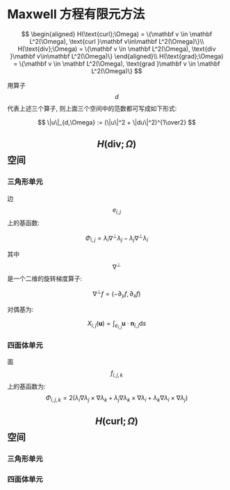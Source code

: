 # Maxwell 方程有限元方法  

$$
\begin{aligned}
H(\text{curl};\Omega) = \{\mathbf v \in \mathbf L^2(\Omega), \text{curl }\mathbf v\in\mathbf L^2(\Omega)\}\\
H(\text{div};\Omega) = \{\mathbf v \in \mathbf L^2(\Omega), \text{div }\mathbf v\in\mathbf L^2(\Omega)\}
\end{aligned}\\
H(\text{grad};\Omega) = \{\mathbf v \in \mathbf L^2(\Omega), \text{grad }\mathbf v \in \mathbf L^2(\Omega)\}
$$

用算子 $$d$$ 代表上述三个算子,  则上面三个空间中的范数都可写成如下形式:

$$
\|u\|_{d,\Omega} := (\|u\|^2 + \|du\|^2)^{1\over2}
$$

## $$H(\text{div};\Omega)$$ 空间 

### 三角形单元

边 $$e_{i,j}$$ 上的基函数:

$$
\Phi_{i,j} = \lambda_i \nabla^\perp\lambda_j - \lambda_j \nabla^\perp \lambda_i
$$

其中 $$\nabla^\perp$$ 是一个二维的旋转梯度算子:

$$
\nabla^\perp f = (-\partial_y f, \partial_x f)
$$

对偶基为:

$$
X_{i,j}(\mathbf u) = \int_{e_{i,j}}\mathbf u\cdot \mathbf n_{i,j}\mathrm d s
$$

### 四面体单元

面 $$f_{i,j,k}$$ 上的基函数为:
$$
\Phi_{i,j,k} = 2(\lambda_i\nabla\lambda_j\times\nabla\lambda_k + \lambda_j\nabla\lambda_k\times\nabla\lambda_i+\lambda_k\nabla\lambda_i\times\nabla\lambda_j)
$$

## $$H(\text{curl};\Omega)$$ 空间

### 三角形单元
### 四面体单元
